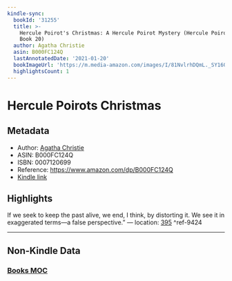 ```yaml
---
kindle-sync:
  bookId: '31255'
  title: >-
    Hercule Poirot's Christmas: A Hercule Poirot Mystery (Hercule Poirot series
    Book 20)
  author: Agatha Christie
  asin: B000FC124Q
  lastAnnotatedDate: '2021-01-20'
  bookImageUrl: 'https://m.media-amazon.com/images/I/81NvlrhDQmL._SY160.jpg'
  highlightsCount: 1
---
```

# Hercule Poirots Christmas
## Metadata
* Author: [Agatha Christie](https://www.amazon.comundefined)
* ASIN: B000FC124Q
* ISBN: 0007120699
* Reference: https://www.amazon.com/dp/B000FC124Q
* [Kindle link](kindle://book?action=open&asin=B000FC124Q)

## Highlights
If we seek to keep the past alive, we end, I think, by distorting it. We see it in exaggerated terms—a false perspective.” — location: [395](kindle://book?action=open&asin=B000FC124Q&location=395) ^ref-9424

---
## Non-Kindle Data
### [Books MOC](Books%20MOC.md)

